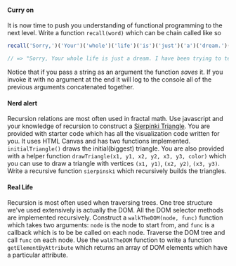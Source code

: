 #### Curry on

It is now time to push you understanding of functional programming to
the next level. Write a function `recall(word)` which can be chain
called like so 

``` javascript
recall('Sorry,')('Your')('whole')('life')('is')('just')('a')('dream.')('I')('have')('been')('trying')('to')('tell')('you,')('someone')('has')('erased')('your')('memory.')();

// => "Sorry, Your whole life is just a dream. I have been trying to tell you, someone has erased your memory. "
```
Notice that if you pass a string as an argument the function *saves*
it. If you invoke it with no argument at the end it will log to the
console all of the previous arguments concatenated together. 

#### Nerd alert

Recursion relations are most often used in fractal math. Use
javascript and your knowledge of recursion to construct a
[Sierpinki Triangle](https://en.wikipedia.org/wiki/Sierpinski_triangle). You
are provided with starter code which has all the visualization code
written for you. It uses HTML Canvas and has two functions
implemented. `initialTriangle()` draws the initial(biggest) triangle. You
are also provided with a helper function `drawTriangle(x1, y1, x2, y2,
x3, y3, color)` which you can use to draw a triangle with vertices
`(x1, y1)`, `(x2, y2)`, `(x3, y3)`. Write a recursive function
`sierpinski` which recursively builds the triangles. 

#### Real Life

Recursion is most often used when traversing trees. One tree structure
we've used extensively is actually the DOM. All the DOM selector
methods are implemented recursively. Construct a `walkTheDOM(node, func)` function
which takes two arguments: `node` is the node to start from, and
`func` is a callback which is to be be called on each node. Traverse
the DOM tree and call `func` on each node. Use the `walkTheDOM`
function to write a function `getElementByAttribute` which returns an
array of DOM elements which have a particular attribute.

